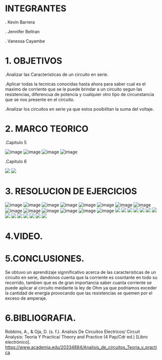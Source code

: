 # INTEGRANTES

. Kevin Barrera

. Jennifer Beltran

. Vanessa Cayambe

# 1. OBJETIVOS

.Analizar las Caracteristicas de un circuito en serie.

.Aplicar todas la tecnicas conocidas hasta ahora para saber cual es el maximo de corriente que se le puede brindar a un circuito 
 segun las resistencias, diferencua de potencia y cualquier otro tipo de circunstancia que se nos presente en el circuito.

.Analizar los circuitos en serie ya que estos posibilitan la suma del voltaje.


# 2. MARCO TEORICO

.Capitulo 5

![image](https://user-images.githubusercontent.com/84421020/122345605-a97d0780-cf0d-11eb-9de5-45040845c169.png)
![image](https://user-images.githubusercontent.com/84421020/122345651-b39f0600-cf0d-11eb-89d1-28051ad39bb1.png)
![image](https://user-images.githubusercontent.com/84421020/122345675-bb5eaa80-cf0d-11eb-9735-a5768377f780.png)
![image](https://user-images.githubusercontent.com/84421020/122345698-c1548b80-cf0d-11eb-8e1c-1e5957f74ffb.png)

.Capitulo 6

![](https://github.com/Kevinsan21/Imagenes33333/blob/main/Capitulo6.jpg)
![](https://github.com/Kevinsan21/Imagenes33333/blob/main/Capitulo7.jpg)

# 3. RESOLUCION DE EJERCICIOS

![image](https://user-images.githubusercontent.com/84421020/122525432-d816e300-cfde-11eb-8dd9-18a3ac31e29f.png)
![image](https://user-images.githubusercontent.com/84421020/122525466-dea55a80-cfde-11eb-8c1f-a46cf4f970b5.png)
![image](https://user-images.githubusercontent.com/84421020/122525488-e5cc6880-cfde-11eb-99d5-f04aea7d1a4c.png)
![image](https://user-images.githubusercontent.com/84421020/122525511-ebc24980-cfde-11eb-88af-235ebc6611f3.png)
![image](https://user-images.githubusercontent.com/84421020/122525537-f2e95780-cfde-11eb-97ca-3053a35a30ad.png)
![image](https://user-images.githubusercontent.com/84421020/122525569-faa8fc00-cfde-11eb-9600-307a0a9cf40a.png)
![image](https://user-images.githubusercontent.com/84421020/122525595-01d00a00-cfdf-11eb-8048-f90b85f1f9b9.png)
![image](https://user-images.githubusercontent.com/84421020/122525616-085e8180-cfdf-11eb-8174-5c4bc6037c0d.png)
![image](https://user-images.githubusercontent.com/84421020/122525636-0eecf900-cfdf-11eb-8fc5-742fafdeaab7.png)
![image](https://user-images.githubusercontent.com/84421020/122525657-144a4380-cfdf-11eb-8297-2969eb24490e.png)
![image](https://user-images.githubusercontent.com/84421020/122525684-1a402480-cfdf-11eb-8874-5cecc6035640.png)
![image](https://user-images.githubusercontent.com/84421020/122525711-20360580-cfdf-11eb-936c-d7e25229fd66.png)
![image](https://user-images.githubusercontent.com/84421020/122525732-275d1380-cfdf-11eb-9080-fa676326871f.png)
![image](https://user-images.githubusercontent.com/84421020/122525750-2d52f480-cfdf-11eb-8c58-4fa89ae5fd46.png)
![](https://github.com/Kevinsan21/Imagenes33333/blob/main/Circuito5_01.jpg)
![](https://github.com/Kevinsan21/Imagenes33333/blob/main/Circuito5_02.jpg)
![](https://github.com/Kevinsan21/Imagenes33333/blob/main/Circuito5_03.jpg)
![](https://github.com/Kevinsan21/Imagenes33333/blob/main/Circuito5_04.jpg)
![](https://github.com/Kevinsan21/Imagenes33333/blob/main/Circuito5_05.jpg)
![](https://github.com/Kevinsan21/Imagenes33333/blob/main/Circuito5_06.jpg)
![](https://github.com/Kevinsan21/Imagenes33333/blob/main/Circuito5_07.jpg)
![](https://github.com/Kevinsan21/Imagenes33333/blob/main/Circuito5_08.jpg)
![](https://github.com/Kevinsan21/Imagenes33333/blob/main/Circuito5_09.jpg)
![](https://github.com/Kevinsan21/Imagenes33333/blob/main/Circuito5_10.jpg)
![](https://github.com/Kevinsan21/Imagenes33333/blob/main/Circuito5_11.jpg)
![](https://github.com/Kevinsan21/Imagenes33333/blob/main/Circuito5_12.jpg)
![](https://github.com/Kevinsan21/Imagenes33333/blob/main/Circuito5_13.jpg)
![](https://github.com/Kevinsan21/Imagenes33333/blob/main/Circuito5_14.jpg)

# 4.VIDEO.


# 5.CONCLUSIONES.

Se obtuvo un aprendizaje signnificativo acerca de las caracteristicas de un circuito en serie, dandonos cuenta que la corriente es cosntante
en todo su recorrido, tambien que es de gran importancia saber cuanta corriente se puede aplicar al circuito meidante la ley de Ohm ya que 
podriamos exceder la cantidad de energia provocando que las resistencias se quemen por el exceso de amperaje.


# 6.BIBLIOGRAFIA.

Robbins, A., & Oja, D. (s. f.). Analisis De Circuitos Electricos/ Circuit Analysis: Teoria Y Practica/ Theory and Practice (4 Pap/Cdr ed.) [Libro electrónico]. https://www.academia.edu/20334884/Analisis_de_circuitos_Teoria_y_practica

